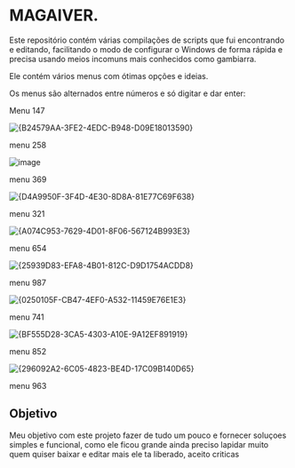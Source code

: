 # MAGAIVER.
Este repositório contém várias compilações de scripts que fui encontrando e editando, facilitando o modo de configurar o Windows de forma rápida e precisa usando meios incomuns mais conhecidos como gambiarra.  

Ele contém vários menus com ótimas opções e ideias.

Os menus são alternados entre números e só digitar e dar enter:

Menu 147

![{B24579AA-3FE2-4EDC-B948-D09E18013590}](https://github.com/user-attachments/assets/f04e9665-a975-4d78-83ac-3b074ce8d239)

menu 258

![image](https://github.com/user-attachments/assets/98194eb4-44f9-4471-bc6b-a881136cddeb)

menu 369

![{D4A9950F-3F4D-4E30-8D8A-81E77C69F638}](https://github.com/user-attachments/assets/42dfe531-f2de-4830-8b13-cbdf1ac1407e)

menu 321

![{A074C953-7629-4D01-8F06-567124B993E3}](https://github.com/user-attachments/assets/551af492-66da-4106-bbeb-116c96090377)

menu 654

![{25939D83-EFA8-4B01-812C-D9D1754ACDD8}](https://github.com/user-attachments/assets/f4d560f2-01ca-49ab-ad1b-47bda34832e9)

menu 987

![{0250105F-CB47-4EF0-A532-11459E76E1E3}](https://github.com/user-attachments/assets/165aaf30-7de7-48b2-8c93-2285f22eb768)

menu 741

![{BF555D28-3CA5-4303-A10E-9A12EF891919}](https://github.com/user-attachments/assets/3c769d22-4041-4f4a-9024-51269dd5afc7)

menu 852

![{296092A2-6C05-4823-BE4D-17C09B140D65}](https://github.com/user-attachments/assets/2211927d-59d8-4cc6-9d67-3a51dfcdd2db)

menu 963



## Objetivo

Meu objetivo com este projeto fazer de tudo um pouco e fornecer soluçoes simples e funcional, como ele ficou grande ainda preciso lapidar muito quem quiser baixar e editar mais ele ta liberado, aceito criticas   
